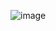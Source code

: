 ![image](https://github.com/antman1501/things-to-do-app/assets/89513684/5ef16c55-0238-42d5-9daa-e86ac9969cce)
